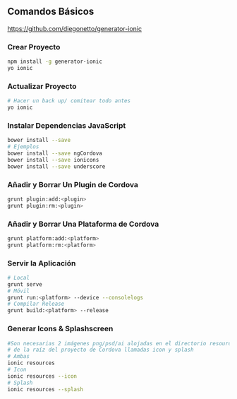 ## Comandos Básicos
https://github.com/diegonetto/generator-ionic

### Crear Proyecto
```bash
npm install -g generator-ionic
yo ionic
```


### Actualizar Proyecto
```bash
# Hacer un back up/ comitear todo antes
yo ionic
```


### Instalar Dependencias JavaScript
```bash
bower install --save
# Ejemplos
bower install --save ngCordova
bower install --save ionicons
bower install --save underscore
```


### Añadir y Borrar Un Plugin de Cordova
```bash
grunt plugin:add:<plugin>
grunt plugin:rm:<plugin>
```


### Añadir y Borrar Una Plataforma de Cordova
```bash
grunt platform:add:<platform>
grunt platform:rm:<platform>
```


### Servir la Aplicación
```bash
# Local
grunt serve
# Móvil
grunt run:<platform> --device --consolelogs
# Compilar Release
grunt build:<platform> --release
```

### Generar Icons & Splashscreen
```bash
#Son necesarias 2 imágenes png/psd/ai alojadas en el directorio resources dentro
# de la raíz del proyecto de Cordova llamadas icon y splash
# Ambas
ionic resources
# Icon
ionic resources --icon
# Splash
ionic resources --splash
```
